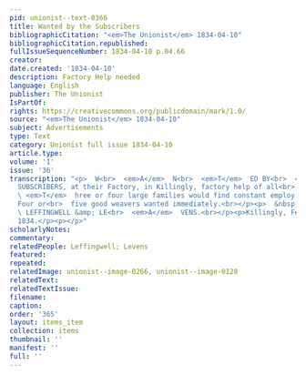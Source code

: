 ```yaml
---
pid: unionist--text-0366
title: Wanted by the Subscribers
bibliographicCitation: "<em>The Unionist</em> 1834-04-10"
bibliographicCitation.republished: 
fullIssueSequenceNumber: 1834-04-10 p.04.66
creator: 
date.created: '1834-04-10'
description: Factory Help needed
language: English
publisher: The Unionist
IsPartOf: 
rights: https://creativecommons.org/publicdomain/mark/1.0/
source: "<em>The Unionist</em> 1834-04-10"
subject: Advertisements
type: Text
category: Unionist full issue 1834-04-10
article.type: 
volume: '1'
issue: '36'
transcription: "<p>  W<br>  <em>A</em>  N<br>  <em>T</em>  ED BY<br>  <em>T</em>  HE
  SUBSCRIBERS, at their Factory, in Killingly, factory help of all<br>  descriptions.<br>
  \ <em>T</em>  hree or four large families would find constant employ and good wages.
  Four or<br>  five good weavers wanted immediately.<br></p><p>  &nbsp;&nbsp;&nbsp;&nbsp;&nbsp;&nbsp;&nbsp;&nbsp;&nbsp;&nbsp;&nbsp;&nbsp;&nbsp;&nbsp;&nbsp;&nbsp;&nbsp;&nbsp;&nbsp;&nbsp;&nbsp;&nbsp;&nbsp;&nbsp;&nbsp;&nbsp;&nbsp;&nbsp;&nbsp;&nbsp;&nbsp;&nbsp;&nbsp;&nbsp;&nbsp;&nbsp;&nbsp;&nbsp;&nbsp;&nbsp;&nbsp;&nbsp;&nbsp;&nbsp;&nbsp;&nbsp;&nbsp;<br>
  \ LEFFINGWELL &amp; LE<br>  <em>A</em>  VENS.<br></p><p>Killingly, February, 6,
  1834.</p><p></p>"
scholarlyNotes: 
commentary: 
relatedPeople: Leffingwell; Levens
featured: 
repeated: 
relatedImage: unionist--image-0266, unionist--image-0128
relatedText: 
relatedTextIssue: 
filename: 
caption: 
order: '365'
layout: items_item
collection: items
thumbnail: ''
manifest: ''
full: ''
---
```

